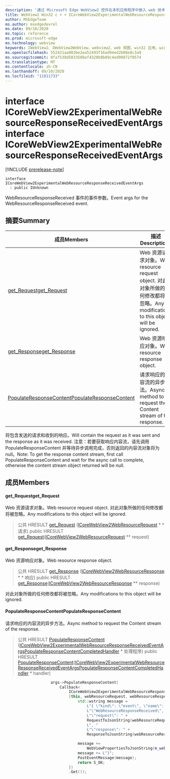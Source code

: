 ```yaml
---
description: '通过 Microsoft Edge WebView2 控件在本机应用程序中嵌入 web 技术 (HTML、CSS 和 JavaScript) '
title: WebView2 Win32 c + + ICoreWebView2ExperimentalWebResourceResponseReceivedEventArgs
author: MSEdgeTeam
ms.author: msedgedevrel
ms.date: 09/10/2020
ms.topic: reference
ms.prod: microsoft-edge
ms.technology: webview
keywords: IWebView2、IWebView2WebView、webview2、web 视图、win32 应用、win32、edge、ICoreWebView2、ICoreWebView2Controller、浏览器控件、边缘 html、ICoreWebView2ExperimentalWebResourceResponseReceivedEventArgs
ms.openlocfilehash: 552421aa003be2ea52493f16ad94ed2b08e8c3a9
ms.sourcegitcommit: 0faf538d5033508af4320b9b89c4ed99872f0574
ms.translationtype: MT
ms.contentlocale: zh-CN
ms.lasthandoff: 09/10/2020
ms.locfileid: "11011733"
---
```

# <span data-ttu-id="d22eb-104">interface ICoreWebView2ExperimentalWebResourceResponseReceivedEventArgs</span><span class="sxs-lookup"><span data-stu-id="d22eb-104">interface ICoreWebView2ExperimentalWebResourceResponseReceivedEventArgs</span></span> 

[!INCLUDE [prerelease-note](../../includes/prerelease-note.md)]

```
interface ICoreWebView2ExperimentalWebResourceResponseReceivedEventArgs
  : public IUnknown
```

<span data-ttu-id="d22eb-105">WebResourceResponseReceived 事件的事件参数。</span><span class="sxs-lookup"><span data-stu-id="d22eb-105">Event args for the WebResourceResponseReceived event.</span></span>

## <span data-ttu-id="d22eb-106">摘要</span><span class="sxs-lookup"><span data-stu-id="d22eb-106">Summary</span></span>

 <span data-ttu-id="d22eb-107">成员</span><span class="sxs-lookup"><span data-stu-id="d22eb-107">Members</span></span>                        | <span data-ttu-id="d22eb-108">描述</span><span class="sxs-lookup"><span data-stu-id="d22eb-108">Descriptions</span></span>
--------------------------------|---------------------------------------------
[<span data-ttu-id="d22eb-109">get_Request</span><span class="sxs-lookup"><span data-stu-id="d22eb-109">get_Request</span></span>](#get_request) | <span data-ttu-id="d22eb-110">Web 资源请求对象。</span><span class="sxs-lookup"><span data-stu-id="d22eb-110">Web resource request object.</span></span> <span data-ttu-id="d22eb-111">对此对象所做的任何修改都将被忽略。</span><span class="sxs-lookup"><span data-stu-id="d22eb-111">Any modifications to this object will be ignored.</span></span>
[<span data-ttu-id="d22eb-112">get_Response</span><span class="sxs-lookup"><span data-stu-id="d22eb-112">get_Response</span></span>](#get_response) | <span data-ttu-id="d22eb-113">Web 资源响应对象。</span><span class="sxs-lookup"><span data-stu-id="d22eb-113">Web resource response object.</span></span>
[<span data-ttu-id="d22eb-114">PopulateResponseContent</span><span class="sxs-lookup"><span data-stu-id="d22eb-114">PopulateResponseContent</span></span>](#populateresponsecontent) | <span data-ttu-id="d22eb-115">请求响应的内容流的异步方法。</span><span class="sxs-lookup"><span data-stu-id="d22eb-115">Async method to request the Content stream of the response.</span></span>

<span data-ttu-id="d22eb-116">将包含发送的请求和收到的响应。</span><span class="sxs-lookup"><span data-stu-id="d22eb-116">Will contain the request as it was sent and the response as it was received.</span></span> <span data-ttu-id="d22eb-117">注意：若要获取响应内容流，请先调用 PopulateResponseContent 并等待异步调用完成，否则返回的内容流对象将为 null。</span><span class="sxs-lookup"><span data-stu-id="d22eb-117">Note: To get the response content stream, first call PopulateResponseContent and wait for the async call to complete, otherwise the content stream object returned will be null.</span></span>

## <span data-ttu-id="d22eb-118">成员</span><span class="sxs-lookup"><span data-stu-id="d22eb-118">Members</span></span>

#### <span data-ttu-id="d22eb-119">get_Request</span><span class="sxs-lookup"><span data-stu-id="d22eb-119">get_Request</span></span> 

<span data-ttu-id="d22eb-120">Web 资源请求对象。</span><span class="sxs-lookup"><span data-stu-id="d22eb-120">Web resource request object.</span></span> <span data-ttu-id="d22eb-121">对此对象所做的任何修改都将被忽略。</span><span class="sxs-lookup"><span data-stu-id="d22eb-121">Any modifications to this object will be ignored.</span></span>

> <span data-ttu-id="d22eb-122">公共 HRESULT [get_Request](#get_request) ([ICoreWebView2WebResourceRequest](icorewebview2webresourcerequest.md) \* \* 请求) </span><span class="sxs-lookup"><span data-stu-id="d22eb-122">public HRESULT [get_Request](#get_request)([ICoreWebView2WebResourceRequest](icorewebview2webresourcerequest.md) \*\* request)</span></span>

#### <span data-ttu-id="d22eb-123">get_Response</span><span class="sxs-lookup"><span data-stu-id="d22eb-123">get_Response</span></span> 

<span data-ttu-id="d22eb-124">Web 资源响应对象。</span><span class="sxs-lookup"><span data-stu-id="d22eb-124">Web resource response object.</span></span>

> <span data-ttu-id="d22eb-125">公共 HRESULT [get_Response](#get_response) ([ICoreWebView2WebResourceResponse](icorewebview2webresourceresponse.md) \* \* 响应) </span><span class="sxs-lookup"><span data-stu-id="d22eb-125">public HRESULT [get_Response](#get_response)([ICoreWebView2WebResourceResponse](icorewebview2webresourceresponse.md) \*\* response)</span></span>

<span data-ttu-id="d22eb-126">对此对象所做的任何修改都将被忽略。</span><span class="sxs-lookup"><span data-stu-id="d22eb-126">Any modifications to this object will be ignored.</span></span>

#### <span data-ttu-id="d22eb-127">PopulateResponseContent</span><span class="sxs-lookup"><span data-stu-id="d22eb-127">PopulateResponseContent</span></span> 

<span data-ttu-id="d22eb-128">请求响应的内容流的异步方法。</span><span class="sxs-lookup"><span data-stu-id="d22eb-128">Async method to request the Content stream of the response.</span></span>

> <span data-ttu-id="d22eb-129">公共 HRESULT [PopulateResponseContent](#populateresponsecontent) ([ICoreWebView2ExperimentalWebResourceResponseReceivedEventArgsPopulateResponseContentCompletedHandler](icorewebview2experimentalwebresourceresponsereceivedeventargspopulateresponsecontentcompletedhandler.md) \* 处理程序) </span><span class="sxs-lookup"><span data-stu-id="d22eb-129">public HRESULT [PopulateResponseContent](#populateresponsecontent)([ICoreWebView2ExperimentalWebResourceResponseReceivedEventArgsPopulateResponseContentCompletedHandler](icorewebview2experimentalwebresourceresponsereceivedeventargspopulateresponsecontentcompletedhandler.md) \* handler)</span></span>

```cpp
                    args->PopulateResponseContent(
                        Callback<
                            ICoreWebView2ExperimentalWebResourceResponseReceivedEventArgsPopulateResponseContentCompletedHandler>(
                            [this, webResourceRequest, webResourceResponse](HRESULT result) {
                                std::wstring message =
                                    L"{ \"kind\": \"event\", \"name\": "
                                    L"\"WebResourceResponseReceived\", \"args\": {"
                                    L"\"request\": " +
                                    RequestToJsonString(webResourceRequest.get()) +
                                    L", "
                                    L"\"response\": " +
                                    ResponseToJsonString(webResourceResponse.get()) + L"}";

                                message +=
                                    WebViewPropertiesToJsonString(m_webviewEventSource.get());
                                message += L"}";
                                PostEventMessage(message);
                                return S_OK;
                            })
                            .Get());
```

